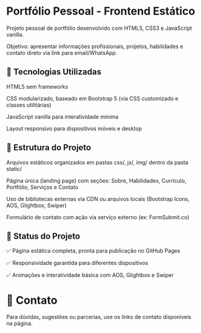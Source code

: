 # Portfólio Pessoal - Frontend Estático
Projeto pessoal de portfólio desenvolvido com HTML5, CSS3 e JavaScript vanilla.

Objetivo: apresentar informações profissionais, projetos, habilidades e contato direto via link para email/WhatsApp.

## 🚀 Tecnologias Utilizadas
HTML5 sem frameworks

CSS modularizado, baseado em Bootstrap 5 (via CSS customizado e classes utilitárias)

JavaScript vanilla para interatividade mínima

Layout responsivo para dispositivos móveis e desktop

## 📂 Estrutura do Projeto
Arquivos estáticos organizados em pastas css/, js/, img/ dentro da pasta static/

Página única (landing page) com seções: Sobre, Habilidades, Currículo, Portfólio, Serviços e Contato

Uso de bibliotecas externas via CDN ou arquivos locais (Bootstrap Icons, AOS, Glightbox, Swiper)

Formulário de contato com ação via serviço externo (ex: FormSubmit.co)

## 📌 Status do Projeto
✅ Página estática completa, pronta para publicação no GitHub Pages

✅ Responsividade garantida para diferentes dispositivos

✅ Animações e interatividade básica com AOS, Glightbox e Swiper

# 🤝 Contato
Para dúvidas, sugestões ou parcerias, use os links de contato disponíveis na página.
